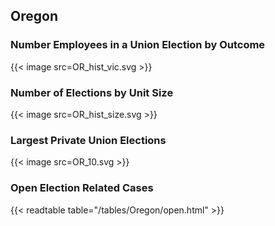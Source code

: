 ##  Oregon

### Number Employees in a Union Election by Outcome
{{< image src=OR_hist_vic.svg >}}

### Number of Elections by Unit Size
{{< image src=OR_hist_size.svg >}}

### Largest Private Union Elections
{{< image src=OR_10.svg >}}

### Open Election Related Cases
{{< readtable table="/tables/Oregon/open.html" >}}

